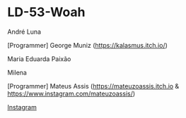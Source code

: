 # LD-53-Woah

André Luna

[Programmer] George Muniz (https://kalasmus.itch.io/)

Maria Eduarda Paixão

Milena

[Programmer] Mateus Assis (https://mateuzoassis.itch.io & https://www.instagram.com/mateuzoassis/)

[Instagram](https://www.instagram.com/mateuzoassis/)
